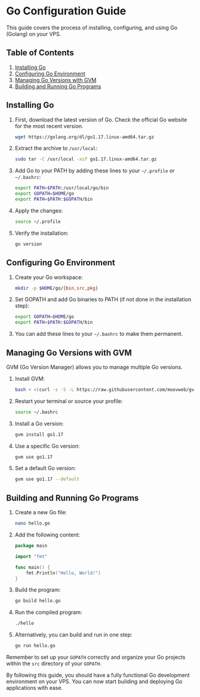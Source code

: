 # Go Configuration Guide

This guide covers the process of installing, configuring, and using Go (Golang) on your VPS.

## Table of Contents

1. [Installing Go](#installing-go)
2. [Configuring Go Environment](#configuring-go-environment)
3. [Managing Go Versions with GVM](#managing-go-versions-with-gvm)
4. [Building and Running Go Programs](#building-and-running-go-programs)

## Installing Go

1. First, download the latest version of Go. Check the official Go website for the most recent version.

   ```bash
   wget https://golang.org/dl/go1.17.linux-amd64.tar.gz
   ```

2. Extract the archive to `/usr/local`:

   ```bash
   sudo tar -C /usr/local -xzf go1.17.linux-amd64.tar.gz
   ```

3. Add Go to your PATH by adding these lines to your `~/.profile` or `~/.bashrc`:

   ```bash
   export PATH=$PATH:/usr/local/go/bin
   export GOPATH=$HOME/go
   export PATH=$PATH:$GOPATH/bin
   ```

4. Apply the changes:

   ```bash
   source ~/.profile
   ```

5. Verify the installation:

   ```bash
   go version
   ```

## Configuring Go Environment

1. Create your Go workspace:

   ```bash
   mkdir -p $HOME/go/{bin,src,pkg}
   ```

2. Set GOPATH and add Go binaries to PATH (if not done in the installation step):

   ```bash
   export GOPATH=$HOME/go
   export PATH=$PATH:$GOPATH/bin
   ```

3. You can add these lines to your `~/.bashrc` to make them permanent.

## Managing Go Versions with GVM

GVM (Go Version Manager) allows you to manage multiple Go versions.

1. Install GVM:

   ```bash
   bash < <(curl -s -S -L https://raw.githubusercontent.com/moovweb/gvm/master/binscripts/gvm-installer)
   ```

2. Restart your terminal or source your profile:

   ```bash
   source ~/.bashrc
   ```

3. Install a Go version:

   ```bash
   gvm install go1.17
   ```

4. Use a specific Go version:

   ```bash
   gvm use go1.17
   ```

5. Set a default Go version:

   ```bash
   gvm use go1.17 --default
   ```

## Building and Running Go Programs

1. Create a new Go file:

   ```bash
   nano hello.go
   ```

2. Add the following content:

   ```go
   package main

   import "fmt"

   func main() {
       fmt.Println("Hello, World!")
   }
   ```

3. Build the program:

   ```bash
   go build hello.go
   ```

4. Run the compiled program:

   ```bash
   ./hello
   ```

5. Alternatively, you can build and run in one step:

   ```bash
   go run hello.go
   ```

Remember to set up your `GOPATH` correctly and organize your Go projects within the `src` directory of your `GOPATH`.

By following this guide, you should have a fully functional Go development environment on your VPS. You can now start building and deploying Go applications with ease.